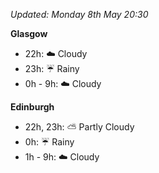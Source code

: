 *Updated: Monday 8th May 20:30*

**Glasgow**

* 22h: :cloud: Cloudy
* 23h: :umbrella: Rainy
* 0h - 9h: :cloud: Cloudy

**Edinburgh**

* 22h, 23h: :partly_sunny: Partly Cloudy
* 0h: :umbrella: Rainy
* 1h - 9h: :cloud: Cloudy
